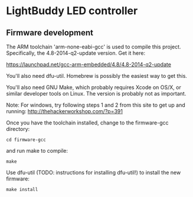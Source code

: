 # LightBuddy LED controller

## Firmware development

The ARM toolchain 'arm-none-eabi-gcc' is used to compile this project. Specifically, the 4.8-2014-q2-update version. Get it here:

https://launchpad.net/gcc-arm-embedded/4.8/4.8-2014-q2-update

You'll also need dfu-util. Homebrew is possibly the easiest way to get this.

You'll also need GNU Make, which probably requires Xcode on OS/X, or similar developer tools on Linux. The version is probably not as important.

Note: For windows, try following steps 1 and 2 from this site to get up and running:
http://thehackerworkshop.com/?p=391

Once you have the toolchain installed, change to the firmware-gcc directory:

    cd firmware-gcc

and run make to compile:

    make

Use dfu-util (TODO: instructions for installing dfu-util!) to install the new firmware:

    make install

